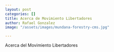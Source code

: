 ```yaml
---
layout: post
categories: []
title: Acerca de Movimiento Libertadores
author: Rafael Gonzalez
image: "/assets/images/mundana-forestry-cms.jpg"

---
```

Acerca del Movimiento Libertadores